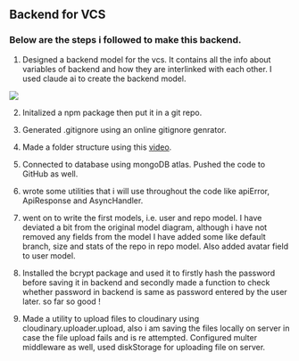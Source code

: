 ## Backend for VCS

### Below are the steps i followed to make this backend.

1. Designed a backend model for the vcs. It contains all the info about variables of backend and how they are interlinked with each other. I used claude ai to create the backend model.

[![](https://mermaid.ink/img/pako:eNqlVcGOmzAQ_RXk07bNpoFNSMJtt1G1l0pVV-2h4uKFCVgFG9lmt2mUfHsHTBIHwiZtuGBmnsfz3oyHNYlEDCQgUUaVWjCaSJqH3MHnuwLphMQNiXN7i4v3uPgGhVBMC7lyAke8ctUP_STynGmERRKohjeQD5LyKG0jraN6IwuuKeNnN-wPSGmDbSyXBW7MCNsDCiqB649RyrLYgD6zDNrxKtsPkIoJbh_eRHkTfMjA7KnLY9RbG0v1fHjSkvHEYXHXViKW0xy6Hsgpy7rmAk94FdIOtcByNFWJ73XbURZxx0FLnaIyLELPzTvLYaIcanTkTEDvPQzUzrc5Zm8V-EINTvOPQUWSFRqVtpwPQmRAucPU1_I5Y5HlqmXHbgdpGe-lpKtt5dpitbKMPgtJMTl1lX4GbNqzLZGxHuTZ2U0_9anWtPr_KWZJLvdLy9-0cgo0Nsu2ajUfIa_SJAeZwI3h8U_Um-wupI73M-1ac1CKJtDmVfW56LaDOXHbzIeLWsFstG7_1lnihzomumDL5VHdJbyA1D3E7VlyIfuC6hPsqzGERM6KVU-_Ku1ub0TtvtixsZLsZ3Fl-qWs6vB4nOy5pj5RkRezaBXlkSl7lG3IgGCv4nSN8YdaJx4SHId4o0iAy5jKXyEJeYXD_hFPKx6RQMsSBkSKMklJsKSZwi9zC5q_8Q5SUP5TiHwPgrhK_Evz-65eNYYEa_KbBOPJeDh3vak7n3r-xPcmA7IiwZ07nI08fz6-80b-dDZ1NwPypw46Gs58zx_53shz_cl0Np9v_gKdh2ia?type=png)](https://mermaid.live/edit#pako:eNqlVcGOmzAQ_RXk07bNpoFNSMJtt1G1l0pVV-2h4uKFCVgFG9lmt2mUfHsHTBIHwiZtuGBmnsfz3oyHNYlEDCQgUUaVWjCaSJqH3MHnuwLphMQNiXN7i4v3uPgGhVBMC7lyAke8ctUP_STynGmERRKohjeQD5LyKG0jraN6IwuuKeNnN-wPSGmDbSyXBW7MCNsDCiqB649RyrLYgD6zDNrxKtsPkIoJbh_eRHkTfMjA7KnLY9RbG0v1fHjSkvHEYXHXViKW0xy6Hsgpy7rmAk94FdIOtcByNFWJ73XbURZxx0FLnaIyLELPzTvLYaIcanTkTEDvPQzUzrc5Zm8V-EINTvOPQUWSFRqVtpwPQmRAucPU1_I5Y5HlqmXHbgdpGe-lpKtt5dpitbKMPgtJMTl1lX4GbNqzLZGxHuTZ2U0_9anWtPr_KWZJLvdLy9-0cgo0Nsu2ajUfIa_SJAeZwI3h8U_Um-wupI73M-1ac1CKJtDmVfW56LaDOXHbzIeLWsFstG7_1lnihzomumDL5VHdJbyA1D3E7VlyIfuC6hPsqzGERM6KVU-_Ku1ub0TtvtixsZLsZ3Fl-qWs6vB4nOy5pj5RkRezaBXlkSl7lG3IgGCv4nSN8YdaJx4SHId4o0iAy5jKXyEJeYXD_hFPKx6RQMsSBkSKMklJsKSZwi9zC5q_8Q5SUP5TiHwPgrhK_Evz-65eNYYEa_KbBOPJeDh3vak7n3r-xPcmA7IiwZ07nI08fz6-80b-dDZ1NwPypw46Gs58zx_53shz_cl0Np9v_gKdh2ia)

2. Initalized a npm package then put it in a git repo.

3. Generated .gitignore using an online gitignore genrator.

4. Made a folder structure using this [video](https://www.youtube.com/watch?v=9B4CvtzXRpc&list=PLu71SKxNbfoBGh_8p_NS-ZAh6v7HhYqHW&index=7).

5. Connected to database using mongoDB atlas. Pushed the code to GitHub as well.

6. wrote some utilities that i will use throughout the code like apiError, ApiResponse and AsyncHandler.

7. went on to write the first models, i.e. user and repo model. I have deviated a bit from the original model diagram, although i have not removed any fields from the model I have added some like default branch, size and stats of the repo in repo model. Also added avatar field to user model.

8. Installed the bcrypt package and used it to firstly hash the password before saving it in backend and secondly made a function to check whether password in backend is same as password entered by the user later. so far so good !

9. Made a utility to upload files to cloudinary using cloudinary.uploader.upload, also i am saving the files locally on server in case the file upload fails and is re attempted. Configured multer middleware as well, used diskStorage for uploading file on server.